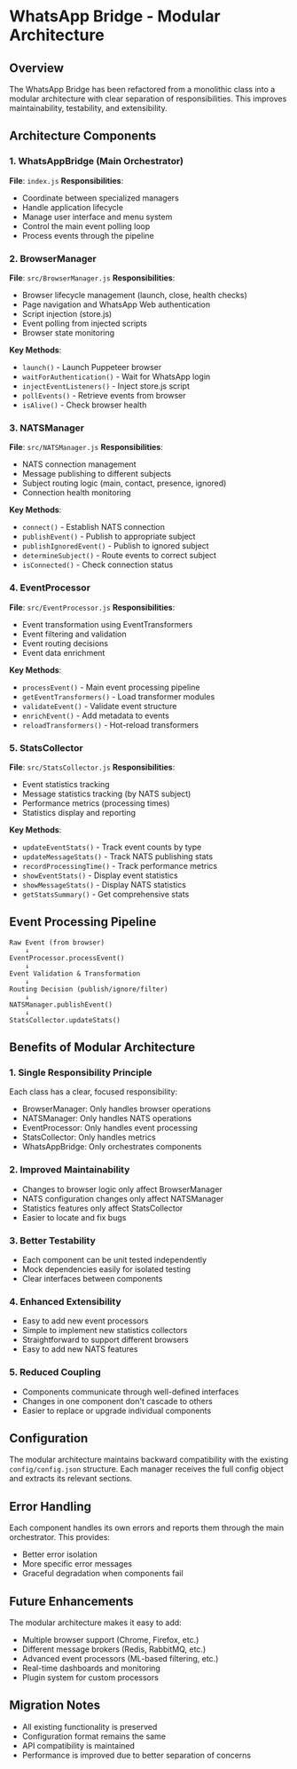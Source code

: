 # WhatsApp Bridge - Modular Architecture

## Overview

The WhatsApp Bridge has been refactored from a monolithic class into a modular architecture with clear separation of responsibilities. This improves maintainability, testability, and extensibility.

## Architecture Components

### 1. WhatsAppBridge (Main Orchestrator)
**File**: `index.js`
**Responsibilities**:
- Coordinate between specialized managers
- Handle application lifecycle
- Manage user interface and menu system
- Control the main event polling loop
- Process events through the pipeline

### 2. BrowserManager
**File**: `src/BrowserManager.js`
**Responsibilities**:
- Browser lifecycle management (launch, close, health checks)
- Page navigation and WhatsApp Web authentication
- Script injection (store.js)
- Event polling from injected scripts
- Browser state monitoring

**Key Methods**:
- `launch()` - Launch Puppeteer browser
- `waitForAuthentication()` - Wait for WhatsApp login
- `injectEventListeners()` - Inject store.js script
- `pollEvents()` - Retrieve events from browser
- `isAlive()` - Check browser health

### 3. NATSManager
**File**: `src/NATSManager.js`
**Responsibilities**:
- NATS connection management
- Message publishing to different subjects
- Subject routing logic (main, contact, presence, ignored)
- Connection health monitoring

**Key Methods**:
- `connect()` - Establish NATS connection
- `publishEvent()` - Publish to appropriate subject
- `publishIgnoredEvent()` - Publish to ignored subject
- `determineSubject()` - Route events to correct subject
- `isConnected()` - Check connection status

### 4. EventProcessor
**File**: `src/EventProcessor.js`
**Responsibilities**:
- Event transformation using EventTransformers
- Event filtering and validation
- Event routing decisions
- Event data enrichment

**Key Methods**:
- `processEvent()` - Main event processing pipeline
- `getEventTransformers()` - Load transformer modules
- `validateEvent()` - Validate event structure
- `enrichEvent()` - Add metadata to events
- `reloadTransformers()` - Hot-reload transformers

### 5. StatsCollector
**File**: `src/StatsCollector.js`
**Responsibilities**:
- Event statistics tracking
- Message statistics tracking (by NATS subject)
- Performance metrics (processing times)
- Statistics display and reporting

**Key Methods**:
- `updateEventStats()` - Track event counts by type
- `updateMessageStats()` - Track NATS publishing stats
- `recordProcessingTime()` - Track performance metrics
- `showEventStats()` - Display event statistics
- `showMessageStats()` - Display NATS statistics
- `getStatsSummary()` - Get comprehensive stats

## Event Processing Pipeline

```
Raw Event (from browser)
    ↓
EventProcessor.processEvent()
    ↓
Event Validation & Transformation
    ↓
Routing Decision (publish/ignore/filter)
    ↓
NATSManager.publishEvent()
    ↓
StatsCollector.updateStats()
```

## Benefits of Modular Architecture

### 1. **Single Responsibility Principle**
Each class has a clear, focused responsibility:
- BrowserManager: Only handles browser operations
- NATSManager: Only handles NATS operations
- EventProcessor: Only handles event processing
- StatsCollector: Only handles metrics
- WhatsAppBridge: Only orchestrates components

### 2. **Improved Maintainability**
- Changes to browser logic only affect BrowserManager
- NATS configuration changes only affect NATSManager
- Statistics features only affect StatsCollector
- Easier to locate and fix bugs

### 3. **Better Testability**
- Each component can be unit tested independently
- Mock dependencies easily for isolated testing
- Clear interfaces between components

### 4. **Enhanced Extensibility**
- Easy to add new event processors
- Simple to implement new statistics collectors
- Straightforward to support different browsers
- Easy to add new NATS features

### 5. **Reduced Coupling**
- Components communicate through well-defined interfaces
- Changes in one component don't cascade to others
- Easier to replace or upgrade individual components

## Configuration

The modular architecture maintains backward compatibility with the existing `config/config.json` structure. Each manager receives the full config object and extracts its relevant sections.

## Error Handling

Each component handles its own errors and reports them through the main orchestrator. This provides:
- Better error isolation
- More specific error messages
- Graceful degradation when components fail

## Future Enhancements

The modular architecture makes it easy to add:
- Multiple browser support (Chrome, Firefox, etc.)
- Different message brokers (Redis, RabbitMQ, etc.)
- Advanced event processors (ML-based filtering, etc.)
- Real-time dashboards and monitoring
- Plugin system for custom processors

## Migration Notes

- All existing functionality is preserved
- Configuration format remains the same
- API compatibility is maintained
- Performance is improved due to better separation of concerns